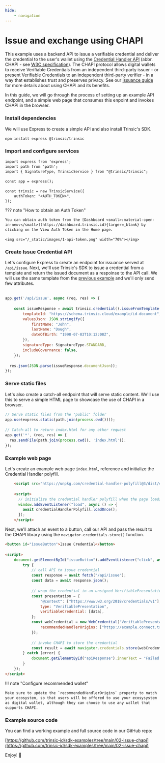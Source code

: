 ```yaml
---
hide:
    - navigation
---
```


# Issue and exchange using CHAPI

This example uses a backend API to issue a verifiable credential and deliver the credential to the user's wallet using the [Credential Handler API](https://chapi.io) (abbr. CHAPI - see [W3C specification](https://w3c-ccg.github.io/credential-handler-api/)). The CHAPI protocol allows digital wallets to receive Verifiable Credentials from an independent third-party issuer - or present Verifiable Credentials to an independent third-party verifier - in a way that establishes trust and preserves privacy. See our [issuance guide](/guide/issuance/#send-credential-using-chapi) for more details about using CHAPI and its benefits.

In this guide, we will go through the process of setting up an example API endpoint, and a simple web page that consumes this enpoint and invokes CHAPI in the browser.

### Install dependencies

We will use Express to create a simple API and also install Trinsic's SDK.

```
npm install express @trinsic/trinsic

```

### Import and configure services

```
import express from 'express';
import path from 'path';
import { SignatureType, TrinsicService } from "@trinsic/trinsic";

const app = express();

const trinsic = new TrinsicService({
    authToken: "<AUTH_TOKEN>",
});
```

??? note "How to obtain an Auth Token"

    You can obtain auth token from the [Dashboard <small>:material-open-in-new:</small>](https://dashboard.trinsic.id){targer=_blank} by clicking on the View Auth Token in the Home page.

    <img src="/_static/images/1-api-token.png" width="70%"></img>

### Create Issue Credential API

Let's configure Express to create an endpoint for issuance served at `/api/issue`. Next, we'll use Trinsic's SDK to issue a credential from a template
and return the issued document as a respoinse to the API call. We will use the same template from the [previous example](/examples/1-issue-direct-send/#install-and-initialize-the-sdk) and we'll only send few attributes.

```js

app.get('/api/issue', async (req, res) => {

    const issueResponse = await trinsic.credential().issueFromTemplate({
        templateId: "https://schema.trinsic.cloud/example/id-document",
        valuesJson: JSON.stringify({
            firstName: "John",
            lastName: "Dough",
            dateOfBirth: "1990-07-03T10:12:00Z",
        }),
        signatureType: SignatureType.STANDARD,
        includeGovernance: false,
    });

  res.json(JSON.parse(issueResponse.documentJson));
});
```
### Serve static files

Let's also create a catch-all endpoint that will serve static content. We'll use this to serve a simple HTML page to showcase the use of CHAPI in a browser.

```js
// Serve static files from the 'public' folder
app.use(express.static(path.join(process.cwd())));

// Catch-all to return index.html for any other request
app.get('*', (req, res) => {
  res.sendFile(path.join(process.cwd(), 'index.html'));
});
```

### Example web page

Let's create an example web page `index.html`, reference and initialize the Credential Handler polyfill.

```html
    <script src="https://unpkg.com/credential-handler-polyfill@3/dist/credential-handler-polyfill.min.js"></script>

    <script>
      // initialize the credential handler polyfill when the page loads
      window.addEventListener("load", async () => {
        await credentialHandlerPolyfill.loadOnce();
      });
    </script>

```

Next, we'll attach an event to a button, call our API and pass the result to the CHAPI library using the `navigator.credentials.store()` function.

```html
<button id="issueButton">Issue Credential</button>

<script>
    document.getElementById("issueButton").addEventListener("click", async () => {
        try {
            // call API to issue credential
            const response = await fetch("/api/issue");
            const data = await response.json();

            // wrap the credential in an unsigned VerifiablePresentation
            const presentation = {
                "@context": ["https://www.w3.org/2018/credentials/v1"],
                type: "VerifiablePresentation",
                verifiableCredential: [data],
            };
            const webCredential = new WebCredential("VerifiablePresentation", presentation, {
                recommendedHandlerOrigins: ["https://example.connect.trinsic.cloud/"],
            });

            // invoke CHAPI to store the credential
            const result = await navigator.credentials.store(webCredential);
        } catch (error) {
            document.getElementById("apiResponse").innerText = "Failed to call API";
        }
    });
</script>
```

!!! note "Configure recommended wallet"

    Make sure to update the `recommendedHandlerOrigins` property to match your ecosystem, so that users will be offered to use your ecosysystem as digital wallet, although they can choose to use any wallet that supports CHAPI.

### Example source code

You can find a working example and full source code in our GitHub repo:

[https://github.com/trinsic-id/sdk-examples/tree/main/02-issue-chapi](https://github.com/trinsic-id/sdk-examples/tree/main/02-issue-chapi)

Enjoy! 👋
